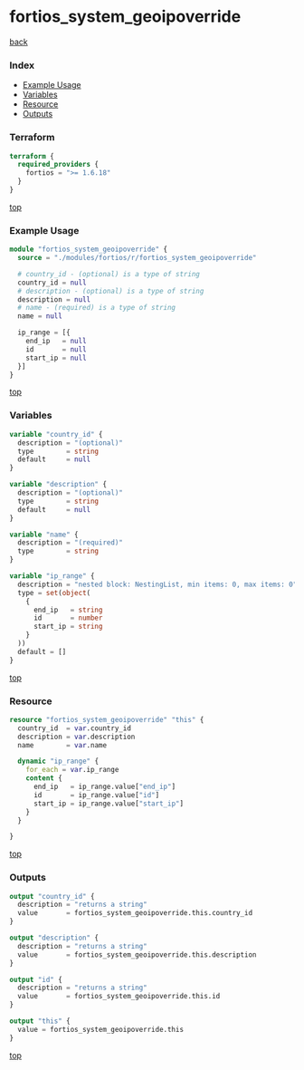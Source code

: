 # fortios_system_geoipoverride

[back](../fortios.md)

### Index

- [Example Usage](#example-usage)
- [Variables](#variables)
- [Resource](#resource)
- [Outputs](#outputs)

### Terraform

```terraform
terraform {
  required_providers {
    fortios = ">= 1.6.18"
  }
}
```

[top](#index)

### Example Usage

```terraform
module "fortios_system_geoipoverride" {
  source = "./modules/fortios/r/fortios_system_geoipoverride"

  # country_id - (optional) is a type of string
  country_id = null
  # description - (optional) is a type of string
  description = null
  # name - (required) is a type of string
  name = null

  ip_range = [{
    end_ip   = null
    id       = null
    start_ip = null
  }]
}
```

[top](#index)

### Variables

```terraform
variable "country_id" {
  description = "(optional)"
  type        = string
  default     = null
}

variable "description" {
  description = "(optional)"
  type        = string
  default     = null
}

variable "name" {
  description = "(required)"
  type        = string
}

variable "ip_range" {
  description = "nested block: NestingList, min items: 0, max items: 0"
  type = set(object(
    {
      end_ip   = string
      id       = number
      start_ip = string
    }
  ))
  default = []
}
```

[top](#index)

### Resource

```terraform
resource "fortios_system_geoipoverride" "this" {
  country_id  = var.country_id
  description = var.description
  name        = var.name

  dynamic "ip_range" {
    for_each = var.ip_range
    content {
      end_ip   = ip_range.value["end_ip"]
      id       = ip_range.value["id"]
      start_ip = ip_range.value["start_ip"]
    }
  }

}
```

[top](#index)

### Outputs

```terraform
output "country_id" {
  description = "returns a string"
  value       = fortios_system_geoipoverride.this.country_id
}

output "description" {
  description = "returns a string"
  value       = fortios_system_geoipoverride.this.description
}

output "id" {
  description = "returns a string"
  value       = fortios_system_geoipoverride.this.id
}

output "this" {
  value = fortios_system_geoipoverride.this
}
```

[top](#index)